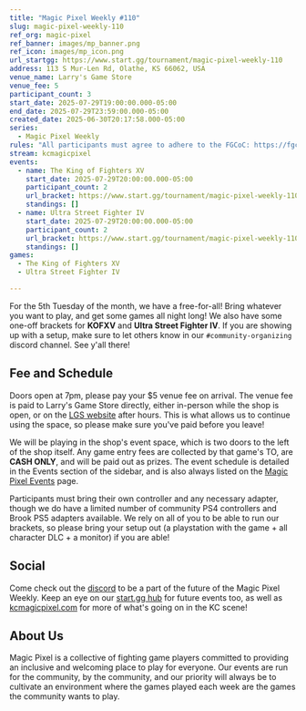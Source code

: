 ```yaml
---
title: "Magic Pixel Weekly #110"
slug: magic-pixel-weekly-110
ref_org: magic-pixel
ref_banner: images/mp_banner.png
ref_icon: images/mp_icon.png
url_startgg: https://www.start.gg/tournament/magic-pixel-weekly-110
address: 113 S Mur-Len Rd, Olathe, KS 66062, USA
venue_name: Larry's Game Store
venue_fee: 5
participant_count: 3
start_date: 2025-07-29T19:00:00.000-05:00
end_date: 2025-07-29T23:59:00.000-05:00
created_date: 2025-06-30T20:17:58.000-05:00
series:
  - Magic Pixel Weekly
rules: "All participants must agree to adhere to the FGCoC: https://fgcoc.com/"
stream: kcmagicpixel
events:
  - name: The King of Fighters XV
    start_date: 2025-07-29T20:00:00.000-05:00
    participant_count: 2
    url_bracket: https://www.start.gg/tournament/magic-pixel-weekly-110/events/king-of-fighters-xv/brackets/2012417/2947624
    standings: []
  - name: Ultra Street Fighter IV
    start_date: 2025-07-29T20:00:00.000-05:00
    participant_count: 2
    url_bracket: https://www.start.gg/tournament/magic-pixel-weekly-110/events/ultra-street-fighter-iv/brackets/2033301/2977429
    standings: []
games:
  - The King of Fighters XV
  - Ultra Street Fighter IV

---
```


For the 5th Tuesday of the month, we have a free-for-all! Bring whatever you want to play, and get some games all night long! We also have some one-off brackets for **KOFXV** and **Ultra Street Fighter IV**. If you are showing up with a setup, make sure to let others know in our <code>#community-organizing</code> discord channel. See y'all there!<!--more-->

<!--As always, in addition to the brackets listed, casuals are welcome for any game all night if setups are available, so please bring your favorite game out! -->

## Fee and Schedule

Doors open at 7pm, please pay your $5 venue fee on arrival. The venue fee is paid to Larry's Game Store directly, either in-person while the shop is open, or on the [LGS website](https://www.larrysgamestore.com/products/kc-magic-pixel-5) after hours. This is what allows us to continue using the space, so please make sure you've paid before you leave!

We will be playing in the shop's event space, which is two doors to the left of the shop itself. Any game entry fees are collected by that game's TO, are **CASH ONLY**, and will be paid out as prizes. The event schedule is detailed in the Events section of the sidebar, and is also always listed on the [Magic Pixel Events](https://kcmagicpixel.com/events/) page.

Participants must bring their own controller and any necessary adapter, though we do have a limited number of community PS4 controllers and Brook PS5 adapters available. We rely on all of you to be able to run our brackets, so please bring your setup out (a playstation with the game + all character DLC + a monitor) if you are able!  

## Social

Come check out the [discord](https://discord.gg/jkmn6CVrrQ) to be a part of the future of the Magic Pixel Weekly. Keep an eye on our [start.gg hub](https://www.start.gg/hub/magic-pixel) for future events too, as well as [kcmagicpixel.com](https://kcmagicpixel.com) for more of what's going on in the KC scene!

## About Us

Magic Pixel is a collective of fighting game players committed to providing an inclusive and welcoming place to play for everyone. Our events are run for the community, by the community, and our priority will always be to cultivate an environment where the games played each week are the games the community wants to play.
  